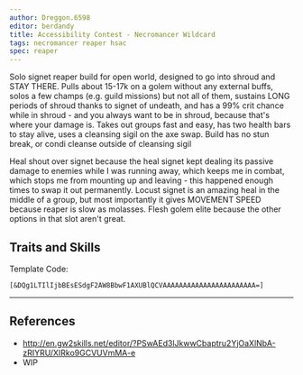 ```yaml
---
author: Dreggon.6598
editor: berdandy
title: Accessibility Contest - Necromancer Wildcard
tags: necromancer reaper hsac
spec: reaper
---
```


Solo signet reaper build for open world, designed to go into shroud and STAY THERE. Pulls about 15-17k on a golem without any external buffs, solos a few champs (e.g. guild missions) but not all of them, sustains LONG periods of shroud thanks to signet of undeath, and has a 99% crit chance while in shroud - and you always want to be in shroud, because that's where your damage is. Takes out groups fast and easy, has two health bars to stay alive, uses a cleansing sigil on the axe swap. Build has no stun break, or condi cleanse outside of cleansing sigil

Heal shout over signet because the heal signet kept dealing its passive damage to enemies while I was running away, which keeps me in combat, which stops me from mounting up and leaving - this happened enough times to swap it out permanently. Locust signet is an amazing heal in the middle of a group, but most importantly it gives MOVEMENT SPEED because reaper is slow as molasses. Flesh golem elite because the other options in that slot aren't great.

## Traits and Skills

Template Code:

`[&DQg1LTIlIjbBEsESdgF2AW8BbwF1AXUBlQCVAAAAAAAAAAAAAAAAAAAAAAA=]`

---

<div
  data-armory-embed='skills'
  data-armory-ids='30488,10612,10611,10622,10646'
>
</div>
<div
  data-armory-embed='specializations'
  data-armory-ids='53,50,34'
  data-armory-53-traits='914,909,853'
  data-armory-50-traits='875,894,893'
  data-armory-34-traits='2020,1969,2021'
>
</div>
<script async src='https://unpkg.com/armory-embeds@^0.x.x/armory-embeds.js'></script>



## References

- http://en.gw2skills.net/editor/?PSwAEd3lJkwwCbaptru2YjOaXlNbA-zRIYRU/XIRko9GCVUVmMA-e
- WIP
